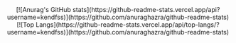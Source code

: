 <center>
    [![Anurag's GitHub stats](https://github-readme-stats.vercel.app/api?username=kendfss)](https://github.com/anuraghazra/github-readme-stats)
    [![Top Langs](https://github-readme-stats.vercel.app/api/top-langs/?username=kendfss)](https://github.com/anuraghazra/github-readme-stats)
</center>
